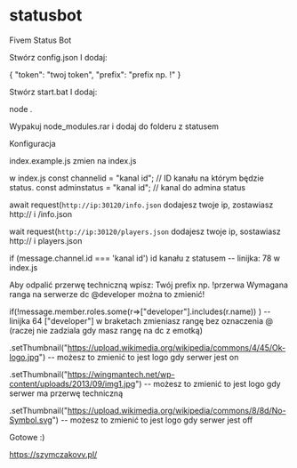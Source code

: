 # statusbot
Fivem Status Bot

Stwórz config.json
I dodaj:

{
    "token": "twoj token",
    "prefix": "prefix np. !"
}

Stwórz start.bat
I dodaj:

node .


Wypakuj node_modules.rar
i dodaj do folderu z statusem


Konfiguracja

index.example.js zmien na index.js

w index.js
const channelid = "kanal id"; // ID kanału na którym będzie status.
const adminstatus = "kanal id"; // kanal do admina status

await request(`http://ip:30120/info.json` dodajesz twoje ip, zostawiasz http:// i /info.json

wait request(`http://ip:30120/players.json` dodajesz twoje ip, sostawiasz http:// i players.json

if (message.channel.id === 'kanal id') id kanału z statusem -- linijka: 78 w index.js


Aby odpalić przerwę techniczną wpisz: Twój prefix np. !przerwa
Wymagana ranga na serwerze dc @developer można to zmienić!

if(!message.member.roles.some(r=>["developer"].includes(r.name)) ) -- linijka 64 ["developer"] w braketach zmieniasz rangę bez oznaczenia @ (raczej nie zadziala gdy masz rangę na dc z emotką)

.setThumbnail("https://upload.wikimedia.org/wikipedia/commons/4/45/Ok-logo.jpg") -- możesz to zmienić to jest logo gdy serwer jest on

.setThumbnail("https://wingmantech.net/wp-content/uploads/2013/09/img1.jpg") -- możesz to zmienić to jest logo gdy serwer ma przerwę techniczną

.setThumbnail("https://upload.wikimedia.org/wikipedia/commons/8/8d/No-Symbol.svg") -- możesz to zmienić to jest logo gdy serwer jest off

Gotowe :)

https://szymczakovv.pl/
